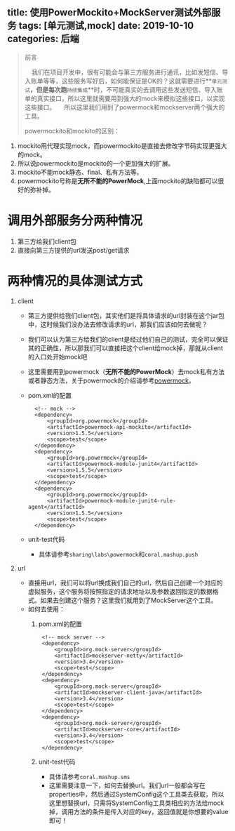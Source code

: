 title: 使用PowerMockito+MockServer测试外部服务
tags: [单元测试,mock]
date: 2019-10-10
categories: 后端
---

> 前言
>
>&nbsp;&nbsp;&nbsp;&nbsp;我们在项目开发中，很有可能会与第三方服务进行通讯，比如发短信、导入账单等等，这些服务写好后，如何能保证是OK的？这就需要进行**`单元测试`**，但是每次跑**`持续集成`**时，不可能真实的去调用这些发送短信、导入账单的真实接口，所以这里就需要用到强大的mock来模拟这些接口，以实现这些接口。
>&nbsp;&nbsp;&nbsp;&nbsp;所以这里我们用到了powermock和mockserver两个强大的工具。
>
> powermockito和mockito的区别：
>
1. mockito用代理实现mock，而powermockito是直接去修改字节码实现更强大的mock。
2. 所以说powermockito是mockito的一个更加强大的扩展。
3. mockito不能mock静态、final、私有方法等。
4. powermockito号称是**无所不能的PowerMock**,上面mockito的缺陷都可以很好的弥补掉。

<!-- more -->
# 调用外部服务分两种情况
1. 第三方给我们client包
2. 直接向第三方提供的url发送post/get请求

# 两种情况的具体测试方式
1. client
	- 第三方提供给我们client包，其实他们是将具体请求的url封装在这个jar包中，这时候我们没办法去修改请求的url，那我们应该如何去做呢？
	- 我们可以认为第三方给我们的client是经过他们自己的测试，完全可以保证其的正确性，所以那我们可以直接把这个client给mock掉，那就从client的入口处开始mock吧
	- 这里需要用到powermock（**无所不能的PowerMock**）去mock私有方法或者静态方法，关于powermock的介绍请参考[powermock](http://blog.csdn.net/jackiehff/article/details/14000779 "powermock")。
	- pom.xml的配置
		
			<!-- mock -->
			<dependency>
				<groupId>org.powermock</groupId>
				<artifactId>powermock-api-mockito</artifactId>
				<version>1.5.5</version>
				<scope>test</scope>
			</dependency>
			<dependency>
				<groupId>org.powermock</groupId>
				<artifactId>powermock-module-junit4</artifactId>
				<version>1.5.5</version>
				<scope>test</scope>
			</dependency>
			<dependency>
	            <groupId>org.powermock</groupId>
	            <artifactId>powermock-module-junit4-rule-agent</artifactId>
	            <version>1.5.5</version>
	            <scope>test</scope>
	        </dependency>
	- unit-test代码
		- 具体请参考`sharing\labs\powermock`和`coral.mashup.push`

2. url
	- 直接用url，我们可以将url换成我们自己的url，然后自己创建一个对应的虚拟服务，这个服务将按照指定的请求地址以及参数返回指定的数据格式。如果去创建这个服务？这里我们就用到了MockServer这个工具。
	- 如何去使用：
		1. pom.xml的配置
			
				<!-- mock server -->
		        <dependency>
		            <groupId>org.mock-server</groupId>
		            <artifactId>mockserver-netty</artifactId>
		            <version>3.4</version>
		            <scope>test</scope>
		        </dependency>
		        <dependency>
		            <groupId>org.mock-server</groupId>
		            <artifactId>mockserver-client-java</artifactId>
		            <version>3.4</version>
		            <scope>test</scope>
		        </dependency>
		        <dependency>
		            <groupId>org.mock-server</groupId>
		            <artifactId>mockserver-core</artifactId>
		            <version>3.4</version>
		            <scope>test</scope>
		        </dependency>
		2. unit-test代码
			- 具体请参考`coral.mashup.sms`
			- 这里需要注意一下，如何去替换url。我们url一般都会写在properties中，然后通过SystemConfig这个工具类去获取，所以这里想替换url，只需将SystemConfig工具类相应的方法给mock掉，调用方法的条件是传入对应的key，返回值就是你想要的value即可！
